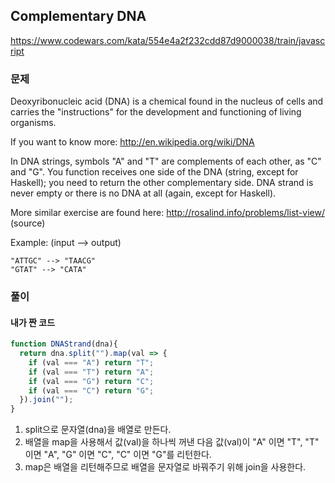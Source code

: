 ## Complementary DNA
https://www.codewars.com/kata/554e4a2f232cdd87d9000038/train/javascript

### 문제
Deoxyribonucleic acid (DNA) is a chemical found in the nucleus of cells and carries the "instructions" for the development and functioning of living organisms.

If you want to know more: http://en.wikipedia.org/wiki/DNA

In DNA strings, symbols "A" and "T" are complements of each other, as "C" and "G". You function receives one side of the DNA (string, except for Haskell); you need to return the other complementary side. DNA strand is never empty or there is no DNA at all (again, except for Haskell).

More similar exercise are found here: http://rosalind.info/problems/list-view/ (source)

Example: (input --> output)
```
"ATTGC" --> "TAACG"
"GTAT" --> "CATA"
```

### 풀이
#### 내가 짠 코드
```javascript
function DNAStrand(dna){
  return dna.split("").map(val => {
    if (val === "A") return "T";
    if (val === "T") return "A";
    if (val === "G") return "C";
    if (val === "C") return "G";
  }).join("");
}
```
1. split으로 문자열(dna)을 배열로 만든다.
2. 배열을 map을 사용해서 값(val)을 하나씩 꺼낸 다음 값(val)이 "A" 이면 "T", "T" 이면 "A", "G" 이면 "C", "C" 이면 "G"를 리턴한다.
3. map은 배열을 리턴해주므로 배열을 문자열로 바꿔주기 위해 join을 사용한다.   

